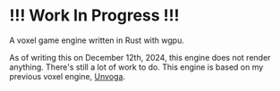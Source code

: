 # !!! Work In Progress !!!

A voxel game engine written in Rust with wgpu.

As of writing this on December 12th, 2024, this engine does not render anything. There's still a lot of work to do. This engine is based on my previous
voxel engine, [Unvoga](https://github.com/ErisianArchitect/unvoga).